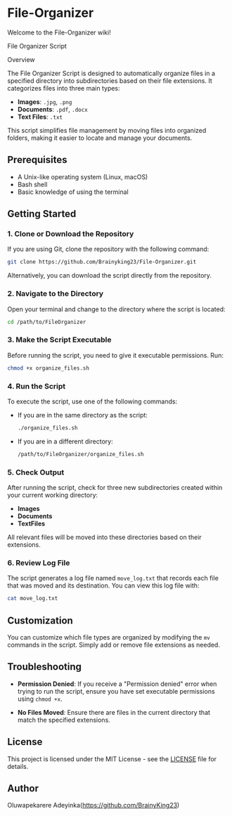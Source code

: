 # File-Organizer
Welcome to the File-Organizer wiki!

File Organizer Script

Overview

The File Organizer Script is designed to automatically organize files in a specified directory into subdirectories based on their file extensions. It categorizes files into three main types:

- **Images**: `.jpg`, `.png`
- **Documents**: `.pdf`, `.docx`
- **Text Files**: `.txt`

This script simplifies file management by moving files into organized folders, making it easier to locate and manage your documents.

## Prerequisites

- A Unix-like operating system (Linux, macOS)
- Bash shell
- Basic knowledge of using the terminal

## Getting Started

### 1. Clone or Download the Repository

If you are using Git, clone the repository with the following command:

```bash
git clone https://github.com/Brainyking23/File-Organizer.git
```

Alternatively, you can download the script directly from the repository.

### 2. Navigate to the Directory

Open your terminal and change to the directory where the script is located:

```bash
cd /path/to/FileOrganizer
```

### 3. Make the Script Executable

Before running the script, you need to give it executable permissions. Run:

```bash
chmod +x organize_files.sh
```

### 4. Run the Script

To execute the script, use one of the following commands:

- If you are in the same directory as the script:
  ```bash
  ./organize_files.sh
  ```

- If you are in a different directory:
  ```bash
  /path/to/FileOrganizer/organize_files.sh
  ```

### 5. Check Output

After running the script, check for three new subdirectories created within your current working directory:

- **Images**
- **Documents**
- **TextFiles**

All relevant files will be moved into these directories based on their extensions.

### 6. Review Log File

The script generates a log file named `move_log.txt` that records each file that was moved and its destination. You can view this log file with:

```bash
cat move_log.txt
```

## Customization

You can customize which file types are organized by modifying the `mv` commands in the script. Simply add or remove file extensions as needed.

## Troubleshooting

- **Permission Denied**: If you receive a "Permission denied" error when trying to run the script, ensure you have set executable permissions using `chmod +x`.

- **No Files Moved**: Ensure there are files in the current directory that match the specified extensions.

## License

This project is licensed under the MIT License - see the [LICENSE](LICENSE) file for details.

## Author

Oluwapekarere Adeyinka(https://github.com/BrainyKing23)
```

